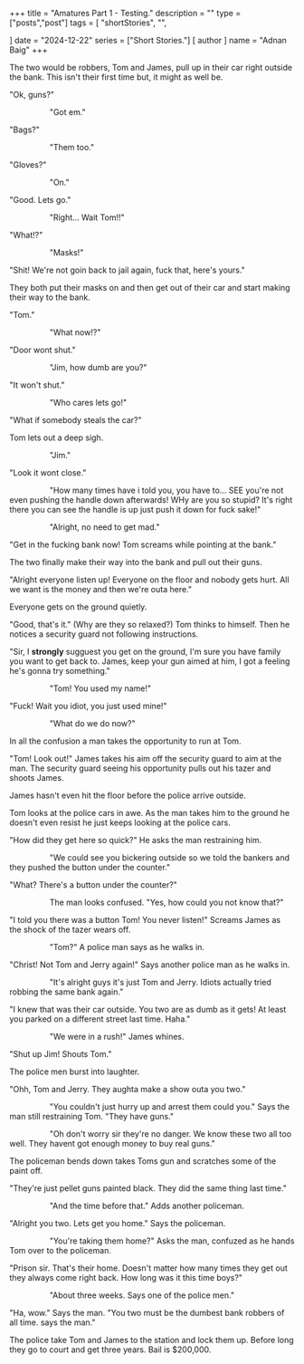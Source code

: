 +++
title = "Amatures Part 1 - Testing."
description = ""
type = ["posts","post"]
tags = [
    "shortStories",
    "",
    
]
date = "2024-12-22"
series = ["Short Stories."]
[ author ]
  name = "Adnan Baig"
+++


The two would be robbers, Tom and James, pull up in their car right outside the bank. This isn't their first time but, it might as well be.


"Ok, guns?"


                  "Got em."


"Bags?"


                  "Them too."


"Gloves?"


                  "On."


"Good. Lets go."


                  "Right... Wait Tom!!"


"What!?"


                  "Masks!"


"Shit! We're not goin back to jail again, fuck that, here's yours."

They both put their masks on and then get out of their car and start making their way to the bank.

"Tom."


                  "What now!?"


"Door wont shut."


                  "Jim, how dumb are you?"


"It won't shut."


                  "Who cares lets go!"


"What if somebody steals the car?"


Tom lets out a deep sigh.


                  "Jim."


"Look it wont close."


                  "How many times have i told you, you have to... SEE you're not even pushing the handle down afterwards! WHy are you so stupid? It's right there you can see the handle is up just push it down for fuck sake!"


                  "Alright, no need to get mad."


"Get in the fucking bank now! Tom screams while pointing at the bank."

The two finally make their way into the bank and pull out their guns.

"Alright everyone listen up! Everyone on the floor and nobody gets hurt. All we want is the money and then we're outa here."

Everyone gets on the ground quietly.

"Good, that's it." (Why are they so relaxed?) Tom thinks to himself. Then he notices a security guard not following instructions.

"Sir, I **strongly** sugguest you get on the ground, I'm sure you have family you want to get back to. James, keep your gun aimed at him, I got a feeling he's gonna try something."


                  "Tom! You used my name!"

"Fuck! Wait you idiot, you just used mine!"


                  "What do we do now?"

In all the confusion a man takes the opportunity to run at Tom.

"Tom! Look out!" James takes his aim off the security guard to aim at the man. The security guard seeing his opportunity pulls out his tazer and shoots James.

James hasn't even hit the floor before the police arrive outside.

Tom looks at the police cars in awe. As the man takes him to the ground he doesn't even resist he just keeps looking at the police cars.

"How did they get here so quick?" He asks the man restraining him.


                  "We could see you bickering outside so we told the bankers and they pushed the button under the counter."

"What? There's a button under the counter?"


                  The man looks confused. "Yes, how could you not know that?"

"I told you there was a button Tom! You never listen!" Screams James as the shock of the tazer wears off.


                  "Tom?" A police man says as he walks in.

"Christ! Not Tom and Jerry again!" Says another police man as he walks in.


                  "It's alright guys it's just Tom and Jerry. Idiots actually tried robbing the same bank again."

"I knew that was their car outside. You two are as dumb as it gets! At least you parked on a different street last time. Haha."


                  "We were in a rush!" James whines.


"Shut up Jim! Shouts Tom."

The police men burst into laughter.

"Ohh, Tom and Jerry. They aughta make a show outa you two."


                  "You couldn't just hurry up and arrest them could you." Says the man still restraining Tom. "They have guns."


                  "Oh don't worry sir they're no danger. We know these two all too well. They havent got enough money to buy real guns."

The policeman bends down takes Toms gun and scratches some of the paint off.

"They're just pellet guns painted black. They did the same thing last time."


                  "And the time before that." Adds another policeman.

"Alright you two. Lets get you home." Says the policeman.



                  "You're taking them home?" Asks the man, confuzed as he hands Tom over to the policeman.


"Prison sir. That's their home. Doesn't matter how many times they get out they always come right back. How long was it this time boys?"


                  "About three weeks. Says one of the police men."



"Ha, wow." Says the man. "You two must be the dumbest bank robbers of all time. says the man."

The police take Tom and James to the station and lock them up. Before long they go to court and get three years. Bail is $200,000.
